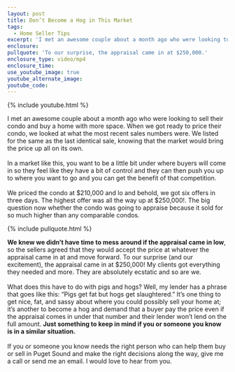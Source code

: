 ```yaml
---
layout: post
title: Don’t Become a Hog in This Market
tags:
  - Home Seller Tips
excerpt: 'I met an awesome couple about a month ago who were looking to sell their condo and buy a home with more space. When we got ready to price their condo, we looked at what the most recent sales numbers were. We listed for the same as the last identical sale, knowing that the market would bring the price up all on its own.'
enclosure:
pullquote: 'To our surprise, the appraisal came in at $250,000.'
enclosure_type: video/mp4
enclosure_time:
use_youtube_image: true
youtube_alternate_image:
youtube_code:
---
```



{% include youtube.html %}

I met an awesome couple about a month ago who were looking to sell their condo and buy a home with more space. When we got ready to price their condo, we looked at what the most recent sales numbers were. We listed for the same as the last identical sale, knowing that the market would bring the price up all on its own.&nbsp;
<br>&nbsp;
<br>In a market like this, you want to be a little bit under where buyers will come in so they feel like they have a bit of control and they can then push you up to where you want to go and you can get the benefit of that competition.
<br>&nbsp;
<br>We priced the condo at $210,000 and lo and behold, we got six offers in three days. The highest offer was all the way up at $250,000!. The big question now whether the condo was going to appraise because it sold for so much higher than any comparable condos.

{% include pullquote.html %}

**We knew we didn’t have time to mess around if the appraisal came in low**, so the sellers agreed that they would accept the price at whatever the appraisal came in at and move forward. To our surprise (and our excitement), the appraisal came in at $250,000! My clients got everything they needed and more. They are absolutely ecstatic and so are we.
<br>&nbsp;
<br>What does this have to do with pigs and hogs? Well, my lender has a phrase that goes like this: “Pigs get fat but hogs get slaughtered.” It’s one thing to get nice, fat, and sassy about where you could possibly sell your home at; it’s another to become a hog and demand that a buyer pay the price even if the appraisal comes in under that number and their lender won’t lend on the full amount. **Just something to keep in mind if you or someone you know is in a similar situation.**
<br>&nbsp;
<br>If you or someone you know needs the right person who can help them buy or sell in Puget Sound and make the right decisions along the way, give me a call or send me an email. I would love to hear from you.